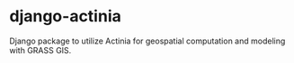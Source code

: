 # django-actinia
Django package to utilize Actinia for geospatial computation and modeling with GRASS GIS.
